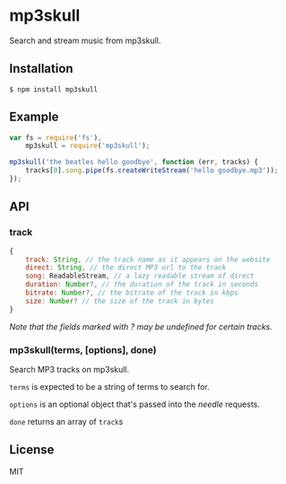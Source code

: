 # mp3skull
Search and stream music from mp3skull.

## Installation

    $ npm install mp3skull

## Example
```javascript
var fs = require('fs'),
    mp3skull = require('mp3skull');

mp3skull('the beatles hello goodbye', function (err, tracks) {
    tracks[0].song.pipe(fs.createWriteStream('hello goodbye.mp3'));
});
```

## API
### track
```javascript
{
    track: String, // the track name as it appears on the website
    direct: String, // the direct MP3 url to the track
    song: ReadableStream, // a lazy readable stream of direct
    duration: Number?, // the duration of the track in seconds
    bitrate: Number?, // the bitrate of the track in kbps
    size: Number? // the size of the track in bytes
}
```

*Note that the fields marked with *?* may be undefined for certain tracks.*

### mp3skull(terms, [options], done)
Search MP3 tracks on mp3skull.

`terms` is expected to be a string of terms to search for.

`options` is an optional object that's passed into the *needle* requests.

`done` returns an array of `track`s

## License
MIT
